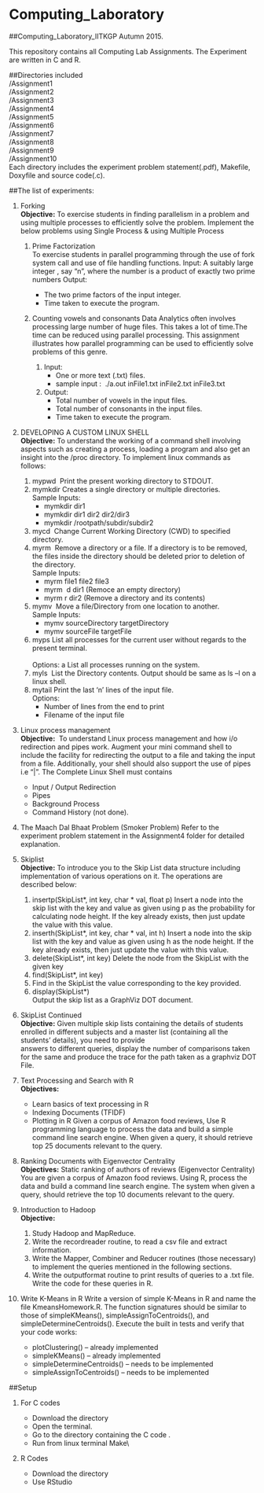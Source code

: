 # Computing_Laboratory
##Computing_Laboratory_IITKGP Autumn 2015.

This repository contains all Computing Lab Assignments. The Experiment are written in C and R.

##Directories included <br />
/Assignment1 <br />
/Assignment2 <br />
/Assignment3 <br />
/Assignment4 <br />
/Assignment5 <br />
/Assignment6 <br />
/Assignment7 <br />
/Assignment8 <br />
/Assignment9 <br />
/Assignment10 <br />
Each directory includes the experiment problem statement(.pdf), Makefile, Doxyfile and source code(.c).

##The list of experiments:
1. Forking <br />
__Objective:__
To exercise students in finding parallelism in a problem and using multiple processes to efficiently solve the problem. Implement the below problems using Single Process & using Multiple Process

	1. Prime Factorization  
	To exercise students in parallel programming through the use of fork system call and use of file handling functions.
	Input​:  A suitably large integer , say “n”, where the number is a product of exactly two prime numbers
	Output​:
		* The two prime factors of the input integer.  
		* Time taken to execute the program.

	2. Counting vowels and consonants
	Data Analytics often involves processing large number of huge files. This takes a lot of time.The time can be reduced using parallel processing. This assignment illustrates how parallel programming can be used to efficiently solve problems of this genre.
		1. Input​:  
			* One or more text (.txt) files.
			* sample input : ­ ./a.out inFile1.txt inFile2.txt inFile3.txt
		2.	Output:
 			* Total number of vowels in the input files.
			* Total number of consonants in the input files.
			* Time taken to execute the program.
​
2. DEVELOPING A CUSTOM LINUX SHELL <br />
__Objective:__
To   understand   the   working   of   a   command   shell   involving   aspects   such   as  creating a process, loading a program and also get an insight into the /proc directory.
To implement linux commands as follows:
	1. mypwd ­ Print the present working directory to ​STDOUT.
	2. mymkdir ​Creates a single directory  or multiple directories.  <br />
		Sample Inputs:
	 	* mymkdir dir1
		* mymkdir dir1 dir2 dir2/dir3
		* mymkdir  /rootpath/subdir/subdir2
	3. mycd ­ Change Current Working Directory (CWD) to specified directory.
	4. myrm ​ Remove a directory or a file. If a directory is to be removed, the files inside the directory should be deleted prior to deletion of the directory.<br />
		Sample Inputs:  ​
		* myrm file1 file2 file3
		* myrm ­ ​d dir1 (Remoce an empty directory)
		* myrm  ​­r dir2 (Remove a directory and its contents) ​
	5. mymv ­ Move a file/Directory from one location to another​​. <br />
		Sample Inputs:
		* mymv sourceDirectory  targetDirectory  
		* mymv ​sourceFile  targetFile
	6. myps ​List all processes for the current user without regards to the present terminal. <br />  
		Options: a List all processes running on the system.
	7. myls ​ List the Directory contents. Output should be same as ​ls –l on a linux shell.
	8. mytail ­​Print the last ‘n’ lines of the input file. <br />
	Options:
		* <N> Number of lines from the end to print
		* <filename> Filename of the input file <br />

3. Linux process management <br />
 __Objective:__        ​
To understand Linux process management and how i/o redirection and pipes work. Augment your mini command shell to include the facility for redirecting the output to a file
and taking the input from a file. Additionally, your shell should also support the use of pipes i.e “|”.
The Complete Linux Shell must contains
	* Input / Output Redirection​
	* Pipes
	* Background Process
	* Command History (not done).

4. The Maach­ Dal ­Bhaat Problem  (Smoker Problem)
Refer to the experiment problem statement in the Assignment4 folder for detailed explanation.

5. Skiplist <br />
__Objective:__
To introduce you to the Skip List data structure including implementation of various operations on it.
The operations are described below:­
	1. insertp(SkipList*, int key, char * val, float p) Insert   a   node   into   the   skip   list   with   the   key   and   value   as   given   using   ​p  as   the   probability   for   calculating   node   height.   If   the   key   already   exists, then just update the value with this value.  
	2. inserth(SkipList*, int key, char * val, int h) Insert   a   node   into   the   skip   list   with   the   key   and   value   as   given   using   ​h  as   the   node   height.   If   the   key   already   exists,   then   just   update   the   value  with this value.  
	3. delete(SkipList*, int key) Delete the node from the SkipList  with the given key  
	4. find(SkipList*, int key)
	5. Find in the SkipList the value corresponding to the key provided.
	6. display(SkipList*)  
Output the skip list as a GraphViz DOT document.

6.  SkipList Continued <br />
__Objective:__
Given   multiple   skip   lists   containing   the   details   of   students   enrolled   in   different subjects   and   a   master   list   (containing   all   the   students’   details),   you   need   to   provide  
answers   to   different   queries, display   the   number   of  comparisons   taken   for   the   same   and   produce   the   trace   for   the   path   taken   as   a   graphviz  DOT File.

7. Text Processing and Search with R <br />
__Objectives:__
	* Learn basics of text processing in R
	* Indexing Documents (TF­IDF)
	* Plotting in R
Given   a   corpus   of   Amazon   food   reviews,   Use   R   programming   language   to  process   the   data   and   build   a   simple   command   line   search   engine.   When   given   a   query, it should retrieve top 25 documents relevant to the query.


8. Ranking Documents with Eigenvector Centrality <br />
__Objectives:__
Static ranking of authors of reviews (Eigenvector Centrality)
You are given a corpus of Amazon food reviews. Using R, process the data and build a command line search engine. The system when given a query, should retrieve the top 10 documents relevant to the query.

9. Introduction to Hadoop <br />
__Objective:__
	1. Study Hadoop and MapReduce.
	2. Write   the   record­reader   routine,   to   read   a   csv   file   and   extract   information.
	3. Write   the   Mapper,   Combiner   and   Reducer   routines   (those   necessary)   to   implement   the  queries mentioned in the following sections.
	4. Write the output­format routine to print results of queries to a ​.txt file. <br />
Write the code for these queries in R.

10. Write K-Means in R
Write a version of simple K-Means in R and name the file KmeansHomework.R. The function signatures should be similar to those of simpleKMeans(), simpleAssignToCentroids(), and simpleDetermineCentroids().
Execute the built in tests and verify that your code works:
	* plotClustering() – already implemented
	* simpleKMeans() – already implemented
	* simpleDetermineCentroids() – needs to be implemented
	* simpleAssignToCentroids() – needs to be implemented

##Setup
1. For C codes
	* Download the directory
	* Open the terminal.
	* Go to the directory containing the C code .
	*  Run from linux terminal Make\

2. R Codes
	* Download the directory
	* Use RStudio
